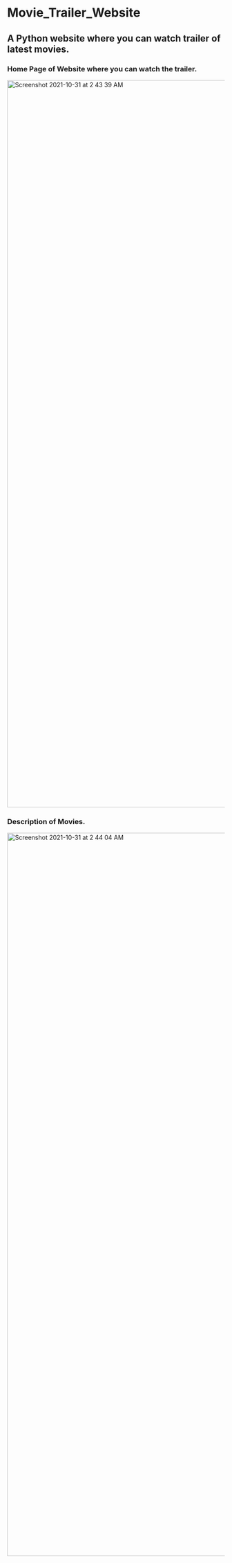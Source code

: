 # Movie_Trailer_Website

## A Python website where you can watch trailer of latest movies. 


### Home Page of Website where you can watch the trailer.

<img width="1680" alt="Screenshot 2021-10-31 at 2 43 39 AM" src="https://user-images.githubusercontent.com/19996039/139571682-cc9a2fdf-05f1-4d49-a2b9-0a2cf24c0f2a.png">


### Description of Movies.

<img width="1671" alt="Screenshot 2021-10-31 at 2 44 04 AM" src="https://user-images.githubusercontent.com/19996039/139571692-25050807-c8ee-499a-ad36-212fe058487f.png">

